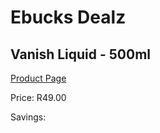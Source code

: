 
# Ebucks Dealz
## Vanish Liquid - 500ml
[Product Page](https://www.ebucks.com/web/shop/productSelected.do?prodId=970718128&catId=908586136)

Price: R49.00

Savings: 


	